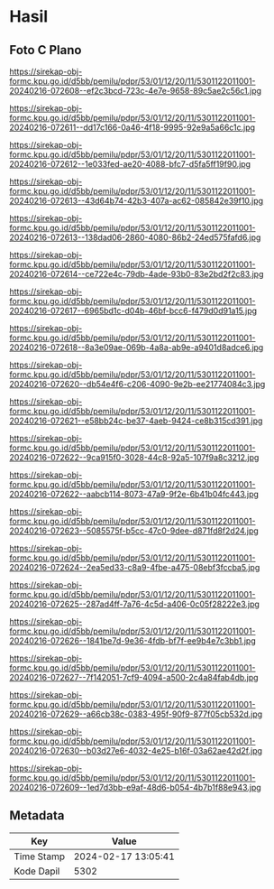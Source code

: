# Hasil

## Foto C Plano

https://sirekap-obj-formc.kpu.go.id/d5bb/pemilu/pdpr/53/01/12/20/11/5301122011001-20240216-072608--ef2c3bcd-723c-4e7e-9658-89c5ae2c56c1.jpg

https://sirekap-obj-formc.kpu.go.id/d5bb/pemilu/pdpr/53/01/12/20/11/5301122011001-20240216-072611--dd17c166-0a46-4f18-9995-92e9a5a66c1c.jpg

https://sirekap-obj-formc.kpu.go.id/d5bb/pemilu/pdpr/53/01/12/20/11/5301122011001-20240216-072612--1e033fed-ae20-4088-bfc7-d5fa5ff19f90.jpg

https://sirekap-obj-formc.kpu.go.id/d5bb/pemilu/pdpr/53/01/12/20/11/5301122011001-20240216-072613--43d64b74-42b3-407a-ac62-085842e39f10.jpg

https://sirekap-obj-formc.kpu.go.id/d5bb/pemilu/pdpr/53/01/12/20/11/5301122011001-20240216-072613--138dad06-2860-4080-86b2-24ed575fafd6.jpg

https://sirekap-obj-formc.kpu.go.id/d5bb/pemilu/pdpr/53/01/12/20/11/5301122011001-20240216-072614--ce722e4c-79db-4ade-93b0-83e2bd2f2c83.jpg

https://sirekap-obj-formc.kpu.go.id/d5bb/pemilu/pdpr/53/01/12/20/11/5301122011001-20240216-072617--6965bd1c-d04b-46bf-bcc6-f479d0d91a15.jpg

https://sirekap-obj-formc.kpu.go.id/d5bb/pemilu/pdpr/53/01/12/20/11/5301122011001-20240216-072618--8a3e09ae-069b-4a8a-ab9e-a9401d8adce6.jpg

https://sirekap-obj-formc.kpu.go.id/d5bb/pemilu/pdpr/53/01/12/20/11/5301122011001-20240216-072620--db54e4f6-c206-4090-9e2b-ee21774084c3.jpg

https://sirekap-obj-formc.kpu.go.id/d5bb/pemilu/pdpr/53/01/12/20/11/5301122011001-20240216-072621--e58bb24c-be37-4aeb-9424-ce8b315cd391.jpg

https://sirekap-obj-formc.kpu.go.id/d5bb/pemilu/pdpr/53/01/12/20/11/5301122011001-20240216-072622--9ca915f0-3028-44c8-92a5-107f9a8c3212.jpg

https://sirekap-obj-formc.kpu.go.id/d5bb/pemilu/pdpr/53/01/12/20/11/5301122011001-20240216-072622--aabcb114-8073-47a9-9f2e-6b41b04fc443.jpg

https://sirekap-obj-formc.kpu.go.id/d5bb/pemilu/pdpr/53/01/12/20/11/5301122011001-20240216-072623--5085575f-b5cc-47c0-9dee-d871fd8f2d24.jpg

https://sirekap-obj-formc.kpu.go.id/d5bb/pemilu/pdpr/53/01/12/20/11/5301122011001-20240216-072624--2ea5ed33-c8a9-4fbe-a475-08ebf3fccba5.jpg

https://sirekap-obj-formc.kpu.go.id/d5bb/pemilu/pdpr/53/01/12/20/11/5301122011001-20240216-072625--287ad4ff-7a76-4c5d-a406-0c05f28222e3.jpg

https://sirekap-obj-formc.kpu.go.id/d5bb/pemilu/pdpr/53/01/12/20/11/5301122011001-20240216-072626--1841be7d-9e36-4fdb-bf7f-ee9b4e7c3bb1.jpg

https://sirekap-obj-formc.kpu.go.id/d5bb/pemilu/pdpr/53/01/12/20/11/5301122011001-20240216-072627--7f142051-7cf9-4094-a500-2c4a84fab4db.jpg

https://sirekap-obj-formc.kpu.go.id/d5bb/pemilu/pdpr/53/01/12/20/11/5301122011001-20240216-072629--a66cb38c-0383-495f-90f9-877f05cb532d.jpg

https://sirekap-obj-formc.kpu.go.id/d5bb/pemilu/pdpr/53/01/12/20/11/5301122011001-20240216-072630--b03d27e6-4032-4e25-b16f-03a62ae42d2f.jpg

https://sirekap-obj-formc.kpu.go.id/d5bb/pemilu/pdpr/53/01/12/20/11/5301122011001-20240216-072609--1ed7d3bb-e9af-48d6-b054-4b7b1f88e943.jpg


## Metadata

| Key        | Value               |
| ---------- | ------------------- |
| Time Stamp | 2024-02-17 13:05:41 |
| Kode Dapil | 5302                |



